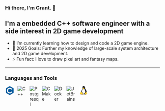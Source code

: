 ### Hi there, I'm Grant. 👋

## I'm a embedded C++ software engineer with a side interest in 2D game development
- :notebook: I’m currently learning how to design and code a 2D game engine.
- 🥅 2025 Goals: Further my knowledge of large-scale system architecture and 2D game development.
- ⚡ Fun fact: I love to draw pixel art and fantasy maps.

---

### Languages and Tools

<img align="left" alt="C++" width="30px" style="padding-right:10px;" src="https://github.com/devicons/devicon/blob/v2.16.0/icons/c/c-plain.svg" />
<img align="left" alt="C++" width="30px" style="padding-right:10px;" src="https://cdn.jsdelivr.net/gh/devicons/devicon/icons/cplusplus/cplusplus-plain.svg" />
<img align="left" alt="Postgresql" width="30px" style="padding-right:10px;" src="https://cdn.jsdelivr.net/gh/devicons/devicon/icons/postgresql/postgresql-original.svg" />
<img align="left" alt="CMake" width="30px" style="padding-right:10px;" src="https://cdn.jsdelivr.net/gh/devicons/devicon/icons/cmake/cmake-original.svg" />
<img align="left" alt="Docker" width="30px" style="padding-right:10px;" src="https://cdn.jsdelivr.net/gh/devicons/devicon/icons/docker/docker-plain.svg" />
<img align="left" alt="JetBrains" width="30px" style="padding-right:10px;" src="https://cdn.jsdelivr.net/gh/devicons/devicon/icons/jetbrains/jetbrains-original.svg" />    
<img align="left" alt="JetBrains" width="30px" style="padding-right:10px;" src="https://github.com/devicons/devicon/blob/v2.16.0/icons/linux/linux-original.svg" />   
<br />

